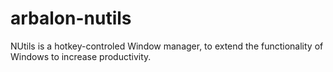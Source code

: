 # arbalon-nutils
NUtils is a hotkey-controled Window manager, to extend the functionality of Windows to increase productivity.
